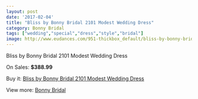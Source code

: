 ```yaml
---
layout: post
date: '2017-02-04'
title: "Bliss by Bonny Bridal 2101 Modest Wedding Dress"
category: Bonny Bridal
tags: ["wedding","special","dress","style","bridal"]
image: http://www.eudances.com/951-thickbox_default/bliss-by-bonny-bridal-2101-modest-wedding-dress.jpg
---
```

Bliss by Bonny Bridal 2101 Modest Wedding Dress

On Sales: **$388.99**
<a href="https://www.eudances.com/en/bonny-bridal/335-bliss-by-bonny-bridal-2101-modest-wedding-dress.html"><amp-img layout="responsive" width="600" height="600" src="//www.eudances.com/951-thickbox_default/bliss-by-bonny-bridal-2101-modest-wedding-dress.jpg" alt="Bliss by Bonny Bridal 2101 Modest Wedding Dress 0" /></a>
<a href="https://www.eudances.com/en/bonny-bridal/335-bliss-by-bonny-bridal-2101-modest-wedding-dress.html"><amp-img layout="responsive" width="600" height="600" src="//www.eudances.com/952-thickbox_default/bliss-by-bonny-bridal-2101-modest-wedding-dress.jpg" alt="Bliss by Bonny Bridal 2101 Modest Wedding Dress 1" /></a>
<a href="https://www.eudances.com/en/bonny-bridal/335-bliss-by-bonny-bridal-2101-modest-wedding-dress.html"><amp-img layout="responsive" width="600" height="600" src="//www.eudances.com/953-thickbox_default/bliss-by-bonny-bridal-2101-modest-wedding-dress.jpg" alt="Bliss by Bonny Bridal 2101 Modest Wedding Dress 2" /></a>

Buy it: [Bliss by Bonny Bridal 2101 Modest Wedding Dress](https://www.eudances.com/en/bonny-bridal/335-bliss-by-bonny-bridal-2101-modest-wedding-dress.html "Bliss by Bonny Bridal 2101 Modest Wedding Dress")

View more: [Bonny Bridal](https://www.eudances.com/en/3-bonny-bridal "Bonny Bridal")